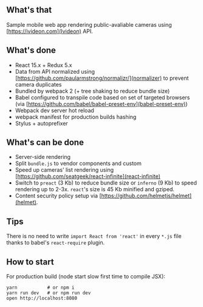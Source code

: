 ## What's that
Sample mobile web app rendering public-avaliable cameras using [https://ivideon.com](Ivideon) API.

## What's done
 * React 15.x + Redux 5.x
 * Data from API normalized using [https://github.com/paularmstrong/normalizr/](normalizer) to prevent camera duplicates
 * Bundled by webpack 2 (+ tree shaking to reduce bundle size)
 * Babel configured to transpile code based on set of targeted browsers (via [https://github.com/babel/babel-preset-env](babel-preset-env))
 * Webpack dev server hot reload
 * webpack manifest for production builds hashing
 * Stylus + autoprefixer
 
## What's can be done
 * Server-side rendering
 * Split `bundle.js` to vendor components and custom
 * Speed up cameras' list rendering using [https://github.com/seatgeek/react-infinite](react-infinite)
 * Switch to `preact` (3 Kb) to reduce bundle size or `inferno` (9 Kb) to speed rendering up to 2-3x. `react`'s size is 45 Kb minified and gziped.
 * Content security policy setup via [https://github.com/helmetjs/helmet](helmet).


## Tips
There is no need to write `import React from 'react'` in every `*.js` file thanks to babel's `react-require` plugin.

## How to start
For production build (node start slow first time to compile JSX):
```
yarn           # or npm i
yarn run dev   # or npm run dev
open http://localhost:8080
```

